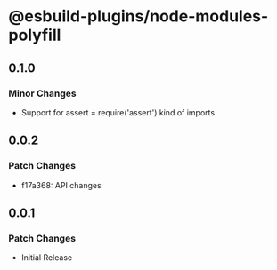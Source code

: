 # @esbuild-plugins/node-modules-polyfill

## 0.1.0

### Minor Changes

-   Support for assert = require('assert') kind of imports

## 0.0.2

### Patch Changes

-   f17a368: API changes

## 0.0.1

### Patch Changes

-   Initial Release
